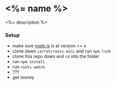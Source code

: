# <%= name %>

<%= description %>

### Setup

- make sure [node.js](http://nodejs.org) is at version >= `4`
- clone down `carrot/roots-mini` and run `npm link`
- clone this repo down and `cd` into the folder
- run `npm install`
- run `roots watch`
- ???
- get money
